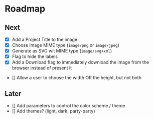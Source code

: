 # Roadmap

## Next
- [x] Add a Project Title to the image
- [x] Choose image MIME type (`image/png` or `image/jpeg`)
- [x] Generate as SVG wit MIME type (`image/svg+xml`)
- [x] Flag to hide the labels
- [x] Add a Download flag to immediately download the image from the browser instead of present it
- [] Allow a user to choose the width OR the height, but not both

## Later
- [] Add parameters to control the color scheme / theme
- [] Add themes? (light, dark, party-party)
